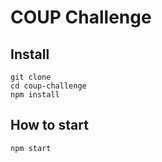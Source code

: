 # COUP Challenge

## Install

    git clone 
    cd coup-challenge
    npm install

## How to start

    npm start
